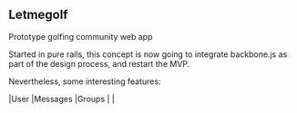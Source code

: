 Letmegolf
---

Prototype golfing community web app

Started in pure rails, this concept is now going to integrate backbone.js as part of the design process,
and restart the MVP. 

Nevertheless, some interesting features:

|User |Messages |Groups | |
